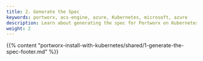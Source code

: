 ```yaml
---
title: 2. Generate the Spec
keywords: portworx, acs-engine, azure, Kubernetes, microsoft, azure
description: Learn about generating the spec for Portworx on Kubernetes with ACS.
weight: 2
---
```


{{% content "portworx-install-with-kubernetes/shared/1-generate-the-spec-footer.md" %}}

